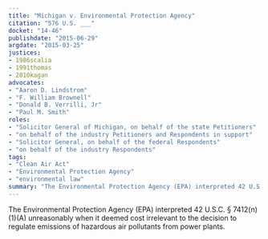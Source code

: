 ```yaml
---
title: "Michigan v. Environmental Protection Agency"
citation: "576 U.S. ___"
docket: "14-46"
publishdate: "2015-06-29"
argdate: "2015-03-25"
justices:
- 1986scalia
- 1991thomas
- 2010kagan
advocates:
- "Aaron D. Lindstrom"
- "F. William Brownell"
- "Donald B. Verrilli, Jr"
- "Paul M. Smith"
roles:
- "Solicitor General of Michigan, on behalf of the state Petitioners"
- "on behalf of the industry Petitioners and Respondents in support"
- "Solicitor General, on behalf of the federal Respondents"
- "on behalf of the industry Respondents"
tags:
- "Clean Air Act"
- "Environmental Protection Agency"
- "environmental law"
summary: "The Environmental Protection Agency (EPA) interpreted 42 U.S.C. § 7412(n)(1)(A) unreasonably when it deemed cost irrelevant to the decision to regulate emissions of hazardous air pollutants from power plants."
---
```

The Environmental Protection Agency (EPA) interpreted 42 U.S.C. § 7412(n)(1)(A) unreasonably when it deemed cost irrelevant to the decision to regulate emissions of hazardous air pollutants from power plants.

